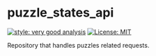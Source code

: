 # puzzle_states_api

[![style: very good analysis][very_good_analysis_badge]][very_good_analysis_link]
[![License: MIT][license_badge]][license_link]

Repository that handles puzzles related requests.

[license_badge]: https://img.shields.io/badge/license-MIT-blue.svg
[license_link]: https://opensource.org/licenses/MIT
[very_good_analysis_badge]: https://img.shields.io/badge/style-very_good_analysis-B22C89.svg
[very_good_analysis_link]: https://pub.dev/packages/very_good_analysis
